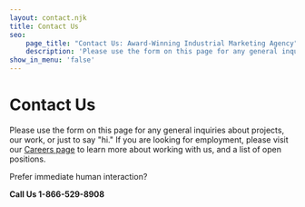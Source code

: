```yaml
---
layout: contact.njk
title: Contact Us
seo:
    page_title: "Contact Us: Award-Winning Industrial Marketing Agency"
    description: 'Please use the form on this page for any general inquiries about projects, our work, or just to say "hi."'
show_in_menu: 'false'
---
```

# Contact Us
Please use the form on this page for any general inquiries about projects, our work, or just to say "hi." If you are looking for employment, please visit our <a href="/about/careers/">Careers page</a> to learn more about working with us, and a list of open positions.</p>

Prefer immediate human interaction?

<strong class="accent">Call Us 1-866-529-8908</strong>